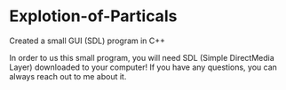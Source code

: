 # Explotion-of-Particals
Created a small GUI (SDL) program in C++ 


In order to us this small program, you will need SDL (Simple DirectMedia Layer) downloaded to your computer!
If you have any questions, you can always reach out to me about it. 
